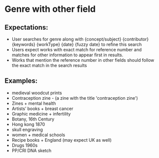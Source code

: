 # Genre with other field

## Expectations:

* User searches for genre along with {concept/subject} {contributor} {keywords} {workType} {date} {fuzzy date} to refine this search
* Users expect works with exact match for reference number and matches for other information to appear first in results. 
* Works that mention the reference number in other fields should follow the exact match in the search results 

## Examples:

* medieval woodcut prints
* Contraception zine - \(a zine with the title 'contraception zine'\)
* Zines + mental health
* Artists’ books + breast cancer
* Graphic medicine + infertility
* Botany, 16th Century
* Hong kong 1870
* skull engraving
* women + medical schools
* Recipe books + England \(may expect UK as well\)
* Drugs 1960s
* PP/CRI DNA sketch

